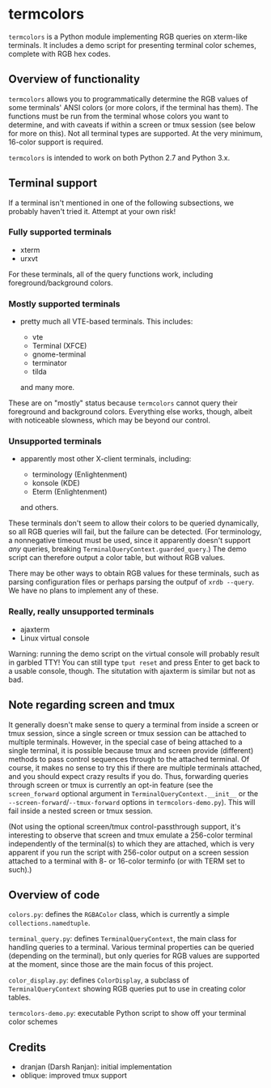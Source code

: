 # termcolors

`termcolors` is a Python module implementing RGB queries on xterm-like
terminals.  It includes a demo script for presenting terminal color
schemes, complete with RGB hex codes.

## Overview of functionality

`termcolors` allows you to programmatically determine the RGB values of
some terminals' ANSI colors (or more colors, if the terminal has them).
The functions must be run from the terminal whose colors you want to
determine, and with caveats if within a screen or tmux session (see
below for more on this).  Not all terminal types are supported.  At the
very minimum, 16-color support is required.

`termcolors` is intended to work on both Python 2.7 and Python 3.x.

## Terminal support

If a terminal isn't mentioned in one of the following subsections, we
probably haven't tried it.  Attempt at your own risk!

### Fully supported terminals

- xterm
- urxvt

For these terminals, all of the query functions work, including
foreground/background colors.

### Mostly supported terminals

- pretty much all VTE-based terminals. This includes:
  -  vte
  -  Terminal (XFCE)
  -  gnome-terminal
  -  terminator
  -  tilda

  and many more.

These are on "mostly" status because `termcolors` cannot query their
foreground and background colors.  Everything else works, though, albeit
with noticeable slowness, which may be beyond our control.

### Unsupported terminals

- apparently most other X-client terminals, including:
  - terminology (Enlightenment)
  - konsole (KDE)
  - Eterm (Enlightenment)

  and others.

These terminals don't seem to allow their colors to be queried
dynamically, so all RGB queries will fail, but the failure can be
detected.  (For terminology, a nonnegative timeout must be used, since
it apparently doesn't support *any* queries, breaking
`TerminalQueryContext.guarded_query`.)  The demo script can therefore
output a color table, but without RGB values.

There may be other ways to obtain RGB values for these terminals, such
as parsing configuration files or perhaps parsing the outpuf of
`xrdb --query`.  We have no plans to implement any of these.

### Really, really unsupported terminals

- ajaxterm
- Linux virtual console

Warning: running the demo script on the virtual console will probably
result in garbled TTY!  You can still type `tput reset` and press Enter
to get back to a usable console, though.  The situtation with ajaxterm
is similar but not as bad.

## Note regarding screen and tmux

It generally doesn't make sense to query a terminal from inside a screen
or tmux session, since a single screen or tmux session can be attached
to multiple terminals.  However, in the special case of being attached
to a single terminal, it is possible because tmux and screen provide
(different) methods to pass control sequences through to the attached
terminal.  Of course, it makes no sense to try this if there are
multiple terminals attached, and you should expect crazy results if you
do.  Thus, forwarding queries through screen or tmux is currently an
opt-in feature (see the `screen_forward` optional argument in
`TerminalQueryContext.__init__` or the
`--screen-forward`/`--tmux-forward` options in `termcolors-demo.py`).
This will fail inside a nested screen or tmux session.

(Not using the optional screen/tmux control-passthrough support, it's
interesting to observe that screen and tmux emulate a 256-color terminal
independently of the terminal(s) to which they are attached, which is
very apparent if you run the script with 256-color output on a screen
session attached to a terminal with 8- or 16-color terminfo (or with
TERM set to such).)

## Overview of code

`colors.py`: defines the `RGBAColor` class, which is currently a simple
`collections.namedtuple`.

`terminal_query.py`: defines `TerminalQueryContext`, the main class for
handling queries to a terminal.  Various terminal properties can be
queried (depending on the terminal), but only queries for RGB values are
supported at the moment, since those are the main focus of this project.

`color_display.py`: defines `ColorDisplay`, a subclass of
`TerminalQueryContext` showing RGB queries put to use in creating color
tables.

`termcolors-demo.py`: executable Python script to show off your terminal
color schemes

## Credits

- dranjan (Darsh Ranjan): initial implementation
- oblique: improved tmux support
